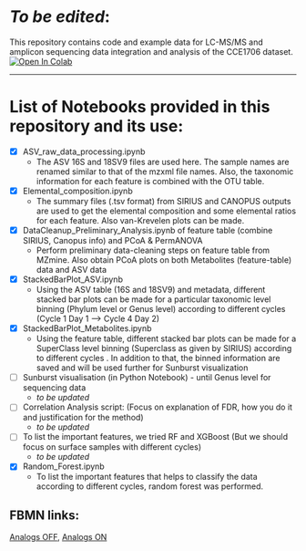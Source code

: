 # _To be edited_:

This repository contains code and example data for LC-MS/MS and amplicon sequencing data integration and analysis of the CCE1706 dataset.
[![Open In Colab](https://colab.research.google.com/assets/colab-badge.svg)](https://colab.research.google.com/github/Functional-Metabolomics-Lab/CCE_Data-Analysis/blob/main/)

---

# List of Notebooks provided in this repository and its use:
- [x] ASV_raw_data_processing.ipynb <br>
     - The ASV 16S and 18SV9 files are used here. The sample names are renamed similar to that of the mzxml file names. Also, the taxonomic information for each feature is combined with the OTU table.
- [x] Elemental_composition.ipynb <br>
     - The summary files (.tsv format) from SIRIUS and CANOPUS outputs are used to get the elemental composition and some elemental ratios for each feature. Also van-Krevelen plots can be made.
- [x] DataCleanup_Preliminary_Analysis.ipynb of feature table (combine SIRIUS, Canopus info) and PCoA & PermANOVA<br>
     - Perform preliminary data-cleaning steps on feature table from MZmine. Also obtain PCoA plots on both Metabolites (feature-table) data and ASV data
- [x] StackedBarPlot_ASV.ipynb <br>
     - Using the ASV table (16S and 18SV9) and metadata, different stacked bar plots can be made for a particular taxonomic level binning (Phylum level or Genus level) according to different cycles (Cycle 1 Day 1 --> Cycle 4 Day 2)
- [x] StackedBarPlot_Metabolites.ipynb <br>
     - Using the feature table, different stacked bar plots can be made for a SuperClass level binning (Superclass as given by SIRIUS) according to different cycles . In addition to that, the binned information are saved and will be used further for Sunburst visualization
- [ ] Sunburst visualisation (in Python Notebook) - until Genus level for sequencing data <br>
     - _to be updated_
- [ ] Correlation Analysis script: (Focus on explanation of FDR, how you do it and justification for the method)<br>
     - _to be updated_
- [ ] To list the important features, we tried RF and XGBoost (But we should focus on surface samples with different cycles) <br>
     - _to be updated_
- [x] Random_Forest.ipynb <br>
     - To list the important features that helps to classify the data according to different cycles, random forest was performed.

## FBMN links:
[Analogs OFF](https://gnps.ucsd.edu/ProteoSAFe/status.jsp?task=be9f2757d99148cc952bb5237096c7fd),
[Analogs ON](https://gnps.ucsd.edu/ProteoSAFe/status.jsp?task=9d10e569e4254990b26b655b45f6eba7#)

